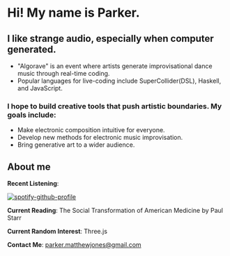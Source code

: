 # Hi!  My name is Parker.

## I like strange audio, especially when computer generated.
  * "Algorave" is an event where artists generate improvisational dance music through real-time coding.
  * Popular languages for live-coding include SuperCollider(DSL), Haskell,  and JavaScript.

### I hope to build creative tools that push artistic boundaries.  My goals include:
  * Make electronic composition intuitive for everyone.
  * Develop new methods for electronic music improvisation.
  * Bring generative art to a wider audience.
  
## About me
**Recent Listening**: 

[![spotify-github-profile](https://spotify-github-profile.vercel.app/api/view?uid=sudaunt&cover_image=true&theme=novatorem)](https://spotify-github-profile.vercel.app/api/view?uid=sudaunt&redirect=true)

**Current Reading**: The Social Transformation of American Medicine by Paul Starr

**Current Random Interest**: Three.js

**Contact Me**: parker.matthewjones@gmail.com
